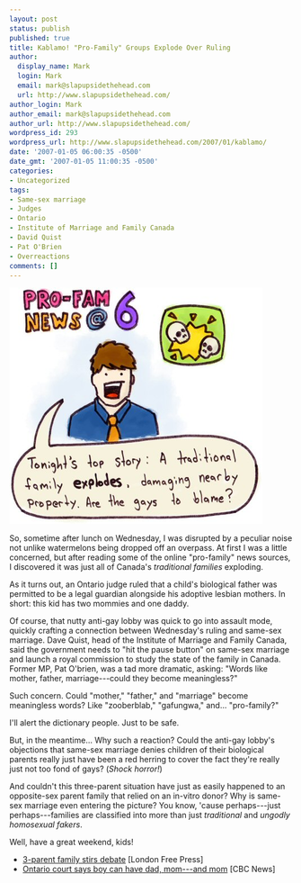 ```yaml
---
layout: post
status: publish
published: true
title: Kablamo! "Pro-Family" Groups Explode Over Ruling
author:
  display_name: Mark
  login: Mark
  email: mark@slapupsidethehead.com
  url: http://www.slapupsidethehead.com/
author_login: Mark
author_email: mark@slapupsidethehead.com
author_url: http://www.slapupsidethehead.com/
wordpress_id: 293
wordpress_url: http://www.slapupsidethehead.com/2007/01/kablamo/
date: '2007-01-05 06:00:35 -0500'
date_gmt: '2007-01-05 11:00:35 -0500'
categories:
- Uncategorized
tags:
- Same-sex marriage
- Judges
- Ontario
- Institute of Marriage and Family Canada
- David Quist
- Pat O'Brien
- Overreactions
comments: []
---
```

![Traditional Family Explodes](/wp-content/media/2007/01/family_explodes.jpg)

So, sometime after lunch on Wednesday, I was disrupted by a peculiar noise not unlike watermelons being dropped off an overpass. At first I was a little concerned, but after reading some of the online "pro-family" news sources, I discovered it was just all of Canada's _traditional families_ exploding.

As it turns out, an Ontario judge ruled that a child's biological father was permitted to be a legal guardian alongside his adoptive lesbian mothers. In short: this kid has two mommies and one daddy.

Of course, that nutty anti-gay lobby was quick to go into assault mode, quickly crafting a connection between Wednesday's ruling and same-sex marriage. Dave Quist, head of the Institute of Marriage and Family Canada, said the government needs to "hit the pause button" on same-sex marriage and launch a royal commission to study the state of the family in Canada. Former MP, Pat O'brien, was a tad more dramatic, asking: "Words like mother, father, marriage---could they become meaningless?"

Such concern. Could "mother," "father," and "marriage" become meaningless words? Like "zooberblab," "gafungwa," and... "pro-family?"

I'll alert the dictionary people. Just to be safe.

But, in the meantime... Why such a reaction? Could the anti-gay lobby's objections that same-sex marriage denies children of their biological parents really just have been a red herring to cover the fact they're really just not too fond of gays? (_Shock horror!_)

And couldn't this three-parent situation have just as easily happened to an opposite-sex parent family that relied on an in-vitro donor? Why is same-sex marriage even entering the picture? You know, 'cause perhaps---just perhaps---families are classified into more than just _traditional_ and _ungodly homosexual fakers_.

Well, have a great weekend, kids!

- [3-parent family stirs debate](http://cnews.canoe.ca/CNEWS/Canada/2007/01/04/3156316-sun.html) [London Free Press]
- [Ontario court says boy can have dad, mom---and mom](http://www.cbc.ca/canada/ottawa/story/2007/01/03/twomom-court.html) [CBC News]
